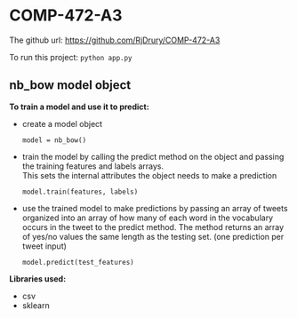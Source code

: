 # COMP-472-A3
The github url:
https://github.com/RjDrury/COMP-472-A3

To run this project:
`python app.py`

## nb_bow model object
**To train a model and use it to predict:**
- create a model object 

  `model = nb_bow()`


- train the model by calling the predict method on the object and passing the training features and labels arrays.  
  This sets the internal attributes the object needs to make a prediction
  
  `model.train(features, labels)`


- use the trained model to make predictions by passing an array of tweets organized into an array of how many of each 
  word in the vocabulary occurs in the tweet to the predict method. The method returns an array of yes/no values the 
  same length as the testing set.  (one prediction per tweet input)
  
  `model.predict(test_features)`
  


**Libraries used:**
- csv
- sklearn
